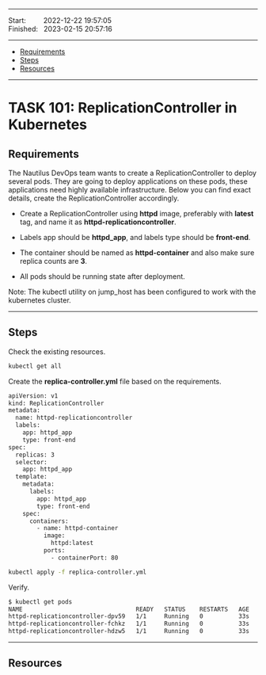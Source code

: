 
------------------------------

Start: &nbsp;&nbsp;&nbsp;&nbsp;&nbsp;&nbsp;&nbsp;&nbsp;2022-12-22 19:57:05  
Finished: &nbsp;&nbsp;2023-02-15 20:57:16

------------------------------

- [Requirements](#requirements)
- [Steps](#steps)
- [Resources](#resources)

------------------------------

# TASK 101: ReplicationController in Kubernetes

## Requirements

The Nautilus DevOps team wants to create a ReplicationController to deploy several pods. They are going to deploy applications on these pods, these applications need highly available infrastructure. Below you can find exact details, create the ReplicationController accordingly.

- Create a ReplicationController using **httpd** image, preferably with **latest** tag, and name it as **httpd-replicationcontroller**.

- Labels app should be **httpd_app**, and labels type should be **front-end**. 

- The container should be named as **httpd-container** and also make sure replica counts are **3**.

- All pods should be running state after deployment.

Note: The kubectl utility on jump_host has been configured to work with the kubernetes cluster.

------------------------------

## Steps

Check the existing resources.

```bash
kubectl get all  
```

Create the **replica-controller.yml** file based on the requirements.

```bash
apiVersion: v1
kind: ReplicationController
metadata:
  name: httpd-replicationcontroller
  labels:
    app: httpd_app
    type: front-end
spec:
  replicas: 3
  selector:
    app: httpd_app
  template:
    metadata:
      labels:
        app: httpd_app
        type: front-end
    spec:
      containers:
        - name: httpd-container
          image: 
            httpd:latest
          ports:
            - containerPort: 80   
```
```bash
kubectl apply -f replica-controller.yml 
```
Verify.

```bash
$ kubectl get pods
NAME                                READY   STATUS    RESTARTS   AGE
httpd-replicationcontroller-dpv59   1/1     Running   0          33s
httpd-replicationcontroller-fchkz   1/1     Running   0          33s
httpd-replicationcontroller-hdzw5   1/1     Running   0          33s 
```

------------------------------

## Resources